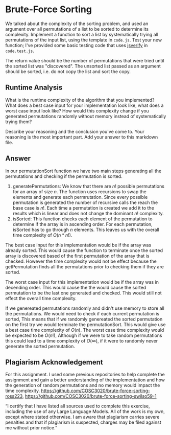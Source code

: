 # Brute-Force Sorting

We talked about the complexity of the sorting problem, and used an argument over
all permutations of a list to be sorted to determine its complexity. Implement
a function to sort a list by systematically trying all permutations of the input
list, using the template in `code.js`. Test your new function; I've provided
some basic testing code that uses [jsverify](https://jsverify.github.io/) in
`code.test.js`.

The return value should be the number of permutations that were tried until the
sorted list was "discovered". The unsorted list passed as an argument should be
sorted, i.e. do not copy the list and sort the copy.

## Runtime Analysis

What is the runtime complexity of the algorithm that you implemented? What does
a best case input for your implementation look like, what does a worst case
input look like? How would this complexity change if you generated permutations
randomly without memory instead of systematically trying them?

Describe your reasoning and the conclusion you've come to. Your reasoning is the
most important part. Add your answer to this markdown file.

## Answer 

In our permutationSort function we have two main steps generating all the permutations and checking if the permutation is sorted. 
1. generatePermutations: We know that there are $n!$ possible permutations for an array of size $n$. The function uses recursions to swap the elements and generate each permrutation. Since every possible permutation is generated the number of recursive calls the reach the base case is $n!$. Each time a permutation is created we add it to the results which is linear and does not change the dominant $n!$ complexity.
2. isSorted: This function checks each element of the permutation to determine if the array is in ascending order. For each permutation, isSorted has to go through $n$ elements.
This leaves us with the overall time complexity of $O(n*n!)$. 

The best case input for this implementation would be if the array was already sorted. This would cause the function to terminate once the sorted array is discovered based of the first permutation of the array that is checked. However the time complexity would not be effect because the getPermutation finds all the permutations prior to checking them if they are sorted.  

The worst case input for this implementation would be if the array was in decending order. This would cause the the would cause the sorted permutation to be the last one generated and checked. This would still not effect the overall time complexity.

If we genereated permutations randomly and didn't use memory to store all the permutations. We would need to check if each current permutation is sorted, This means that if we randomly genereated the sorted permutation on the first try we would terminate the permutationSort. This would give use a best case time complexity of $O(n)$. The worst case time complexity would be expected to be $O(n!)$, Although if we were to take random permutations this could lead to a time complexity of $O(\infty)$, if it were to randomly never generate the sorted permutation. 

## Plagiarism Acknowledgement

For this assignment. I used some previous repositories to help complete the assignment and gain a better understanding of the implementation and how the generation of random permutations and no memory would impact the time complexity. 
https://github.com/COSC3020/brute-force-sorting-ross223, https://github.com/COSC3020/brute-force-sorting-swilso59-1

“I certify that I have listed all sources used to complete this exercise, including the use
of any Large Language Models. All of the work is my own, except where stated
otherwise. I am aware that plagiarism carries severe penalties and that if plagiarism is
suspected, charges may be filed against me without prior notice.”
